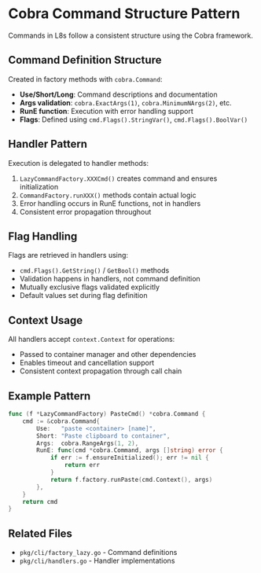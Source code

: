# Cobra Command Structure Pattern

Commands in L8s follow a consistent structure using the Cobra framework.

## Command Definition Structure

Created in factory methods with `cobra.Command`:
- **Use/Short/Long**: Command descriptions and documentation
- **Args validation**: `cobra.ExactArgs(1)`, `cobra.MinimumNArgs(2)`, etc.
- **RunE function**: Execution with error handling support
- **Flags**: Defined using `cmd.Flags().StringVar()`, `cmd.Flags().BoolVar()`

## Handler Pattern

Execution is delegated to handler methods:
1. `LazyCommandFactory.XXXCmd()` creates command and ensures initialization
2. `CommandFactory.runXXX()` methods contain actual logic
3. Error handling occurs in RunE functions, not in handlers
4. Consistent error propagation throughout

## Flag Handling

Flags are retrieved in handlers using:
- `cmd.Flags().GetString()` / `GetBool()` methods
- Validation happens in handlers, not command definition
- Mutually exclusive flags validated explicitly
- Default values set during flag definition

## Context Usage

All handlers accept `context.Context` for operations:
- Passed to container manager and other dependencies
- Enables timeout and cancellation support
- Consistent context propagation through call chain

## Example Pattern

```go
func (f *LazyCommandFactory) PasteCmd() *cobra.Command {
    cmd := &cobra.Command{
        Use:   "paste <container> [name]",
        Short: "Paste clipboard to container",
        Args:  cobra.RangeArgs(1, 2),
        RunE: func(cmd *cobra.Command, args []string) error {
            if err := f.ensureInitialized(); err != nil {
                return err
            }
            return f.factory.runPaste(cmd.Context(), args)
        },
    }
    return cmd
}
```

## Related Files
- `pkg/cli/factory_lazy.go` - Command definitions
- `pkg/cli/handlers.go` - Handler implementations